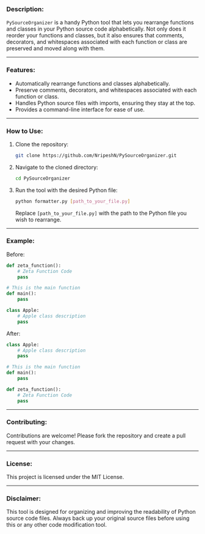 ### Description:

`PySourceOrganizer` is a handy Python tool that lets you rearrange functions and classes in your Python source code alphabetically. Not only does it reorder your functions and classes, but it also ensures that comments, decorators, and whitespaces associated with each function or class are preserved and moved along with them.

---

### Features:

- Automatically rearrange functions and classes alphabetically.
- Preserve comments, decorators, and whitespaces associated with each function or class.
- Handles Python source files with imports, ensuring they stay at the top.
- Provides a command-line interface for ease of use.

---

### How to Use:

1. Clone the repository:

   ```bash
   git clone https://github.com/NripeshN/PySourceOrganizer.git
   ```

2. Navigate to the cloned directory:

   ```bash
   cd PySourceOrganizer
   ```

3. Run the tool with the desired Python file:

   ```bash
   python formatter.py [path_to_your_file.py]
   ```

   Replace `[path_to_your_file.py]` with the path to the Python file you wish to rearrange.

---

### Example:

Before:

```python
def zeta_function():
    # Zeta Function Code
    pass

# This is the main function
def main():
    pass

class Apple:
    # Apple class description
    pass
```

After:

```python
class Apple:
    # Apple class description
    pass

# This is the main function
def main():
    pass

def zeta_function():
    # Zeta Function Code
    pass
```

---

### Contributing:

Contributions are welcome! Please fork the repository and create a pull request with your changes.

---

### License:

This project is licensed under the MIT License.

---

### Disclaimer:

This tool is designed for organizing and improving the readability of Python source code files. Always back up your original source files before using this or any other code modification tool.
